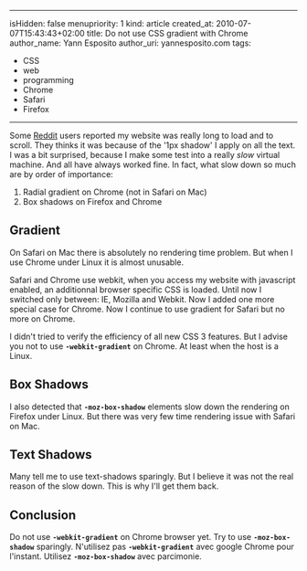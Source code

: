-----
isHidden:       false
menupriority:   1
kind:           article
created_at:     2010-07-07T15:43:43+02:00
title: Do not use CSS gradient with Chrome
author_name: Yann Esposito
author_uri: yannesposito.com
tags:
  - CSS
  - web
  - programming
  - Chrome
  - Safari
  - Firefox
-----

Some [Reddit](http://reddit.com) users reported my website was really long to load and to scroll.
They thinks it was because of the '1px shadow' I apply on all the text.
I was a bit surprised, because I make some test into a really *slow* virtual machine. And all have always worked fine. In fact, what slow down so much are by order of importance:

1. Radial gradient on Chrome (not in Safari on Mac)
2. Box shadows on Firefox and Chrome

## Gradient

On Safari on Mac there is absolutely no rendering time problem. But when I use Chrome under Linux it is almost unusable.

Safari and Chrome use webkit, when you access my website with javascript enabled, an additionnal browser specific CSS is loaded. Until now I switched only between: IE, Mozilla and Webkit. Now I added one more special case for Chrome. Now I continue to use gradient for Safari but no more on Chrome.

I didn't tried to verify the efficiency of all new CSS 3 features. But I advise you not to use **`-webkit-gradient`** on Chrome. At least when the host is a Linux.

## Box Shadows

I also detected that **`-moz-box-shadow`** elements slow down the rendering on Firefox under Linux. But there was very few time rendering issue with Safari on Mac.

## Text Shadows

Many tell me to use text-shadows sparingly. But I believe it was not the real reason of the slow down. This is why I'll get them back.

## Conclusion

Do not use **`-webkit-gradient`** on Chrome browser yet.
Try to use **`-moz-box-shadow`** sparingly.
N'utilisez pas **`-webkit-gradient`** avec google Chrome pour l'instant.
Utilisez **`-moz-box-shadow`** avec parcimonie.
